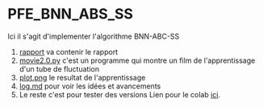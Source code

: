 # PFE_BNN_ABS_SS

Ici il s'agit d'implementer l'algorithme BNN-ABC-SS

1. [rapport](https://github.com/Davidson-Lova/PFE_BNN_ABS_SS/tree/master/Rapport) va contenir le rapport
2. [movie2.0.py](https://github.com/Davidson-Lova/PFE_BNN_ABS_SS/blob/master/movie2.0.py) c'est un programme qui montre un film de l'apprentissage d'un tube de fluctuation
3. [plot.png](https://github.com/Davidson-Lova/PFE_BNN_ABS_SS/blob/master/plot.png) le resultat de l'apprentissage
4. [log.md](https://github.com/Davidson-Lova/PFE_BNN_ABS_SS/blob/master/log.md) pour voir les idées et avancements
5. Le reste c'est pour tester des versions
Lien pour le colab [ici](https://colab.research.google.com/drive/1qhNEKAQfYp5EqzOJBPvDkvF_a3yGH3w-?usp=sharing).

